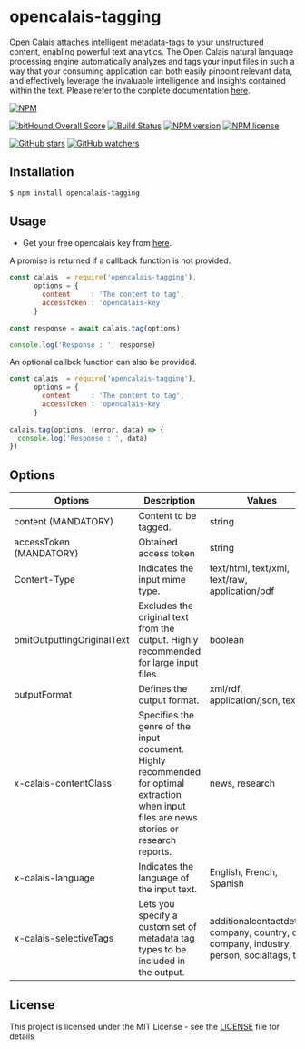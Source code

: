 # opencalais-tagging
Open Calais attaches intelligent metadata-tags to your unstructured content, enabling powerful text analytics. The Open Calais natural language processing engine automatically analyzes and tags your input files in such a way that your consuming application can both easily pinpoint relevant data, and effectively leverage the invaluable intelligence and insights contained within the text. Please refer to the conplete documentation [here](http://www.opencalais.com/wp-content/uploads/folder/ThomsonReutersOpenCalaisAPIUserGuide020316R93.pdf).

[![NPM](https://nodei.co/npm/opencalais-tagging.png?downloads=true&downloadRank=true&stars=true)][npm-url]


[![bitHound Overall Score](https://www.bithound.io/github/akashdathan/opencalais-tagging/badges/score.svg)](https://www.bithound.io/github/akashdathan/opencalais-tagging) [![Build Status](https://travis-ci.org/akashdathan/opencalais-tagging.svg?branch=master)](https://travis-ci.org/akashdathan/opencalais-tagging) [![NPM version](http://img.shields.io/npm/v/gm-palette.svg?style=flat-square)](https://www.npmjs.org/package/opencalais-tagging) [![NPM license](http://img.shields.io/npm/l/gm-palette.svg?style=flat-square)](https://www.npmjs.org/package/opencalais-tagging)

[![GitHub stars](https://img.shields.io/github/stars/akashdathan/opencalais-tagging.svg?style=social&label=Star)](https://github.com/akashdathan/opencalais-tagging/stargazers) [![GitHub watchers](https://img.shields.io/github/watchers/akashdathan/opencalais-tagging.svg?style=social&label=Watch)](https://github.com/akashdathan/opencalais-tagging/subscription)

[npm-url]: https://npmjs.org/package/opencalais-tagging

## Installation

```bash
$ npm install opencalais-tagging
```

## Usage

* Get your free opencalais key from [here](http://www.opencalais.com/opencalais-api/).


A promise is returned if a callback function is not provided.

```js
const calais  = require('opencalais-tagging'),
      options = {
        content     : 'The content to tag',
        accessToken : 'opencalais-key'
      }
	
const response = await calais.tag(options)

console.log('Response : ', response)

```


An optional callbck function can also be provided.

```js
const calais  = require('opencalais-tagging'),
      options = {
        content     : 'The content to tag',
        accessToken : 'opencalais-key'
      }
	  
calais.tag(options, (error, data) => {
  console.log('Response : ', data)
})
```

## Options

| Options | Description | Values | Default Value |
|--------------------------|----------------------------------------------------------------------------------------------------------------------------------------------|----------------------------------------------------------------------------------------------|------------------|
| content (MANDATORY) | Content to be tagged. | string | none |
| accessToken (MANDATORY) | Obtained access token | string | none |
| Content-Type | Indicates the input mime type. | text/html, text/xml, text/raw, application/pdf | text/raw |
| omitOutputtingOriginalText | Excludes the original text from the output.  Highly recommended for large input files. | boolean | true |
| outputFormat | Defines the output format. | xml/rdf, application/json, text/n3 | application/json |
| x-calais-contentClass | Specifies the genre of the input document.  Highly recommended for optimal extraction  when input files are news stories or research  reports. | news, research | none |
| x-calais-language | Indicates the language of the input text. | English, French, Spanish | none |
| x-calais-selectiveTags | Lets you specify a custom set of metadata tag  types to be included in the output. | additionalcontactdetails, company, country, deal, company, industry, person, socialtags, topic | none |

## License

This project is licensed under the MIT License - see the [LICENSE](LICENSE) file for details
